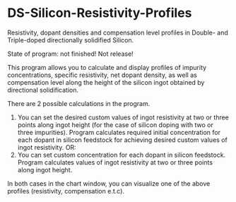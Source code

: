 # DS-Silicon-Resistivity-Profiles
Resistivity, dopant densities and compensation level profiles in Double- and Triple-doped directionally solidified Silicon.

State of program: not finished! Not release!

This program allows you to calculate and display profiles of impurity concentrations, specific resistivity, 
net dopant density, as well as compensation level along the height of the silicon ingot obtained by directional solidification.

There are 2 possible calculations in the program.
1. You can set the desired custom values of ingot resistivity at two or three points along ingot height 
(for the case of silicon doping with two or three impurities). Program calculates required initial concentration 
for each dopant in silicon feedstock for achieving desired custom values of ingot resistivity. 
OR:
2. You can set custom concentration for each dopant in silicon feedstock. Program calculates values of ingot resistivity 
at two or three points along ingot height.

In both cases in the chart window, you can visualize one of the above profiles (resistivity, compensation e.t.c).



